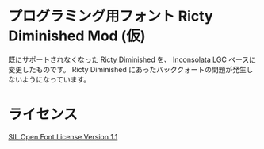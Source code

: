 プログラミング用フォント Ricty Diminished Mod (仮)
===================================================

既にサポートされなくなった [Ricty Diminished](https://github.com/edihbrandon/RictyDiminished) を、
[Inconsolata LGC](https://github.com/MihailJP/Inconsolata-LGC) ベースに変更したものです。
Ricty Diminished にあったバッククォートの問題が発生しないようになっています。

ライセンス
==========

[SIL Open Font License Version 1.1](LICENSE)
